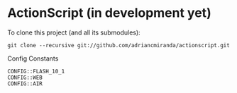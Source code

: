 ActionScript (in development yet)
=================================

To clone this project (and all its submodules):

    git clone --recursive git://github.com/adriancmiranda/actionscript.git

Config Constants

    CONFIG::FLASH_10_1
    CONFIG::WEB
    CONFIG::AIR
